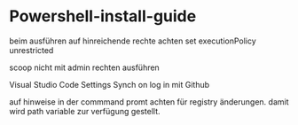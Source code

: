 # Powershell-install-guide

beim ausführen auf hinreichende rechte achten
set executionPolicy unrestricted 

scoop nicht mit admin rechten ausführen

Visual Studio Code Settings Synch on log in mit Github

auf hinweise in der commmand promt achten für registry änderungen.
damit wird path variable zur verfügung gestellt.
